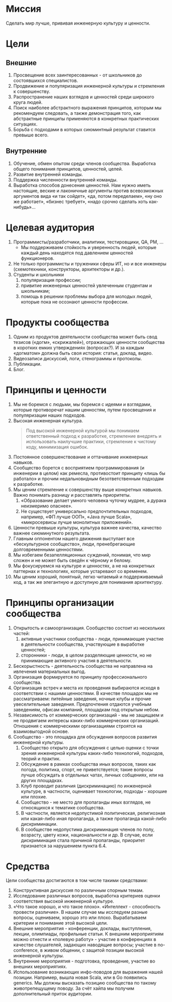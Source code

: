 # Миссия

Сделать мир лучше, прививая инженерную культуру и ценности.

# Цели

## Внешние

1. Просвещение всех заинтересованных - от школьников до состоявшихся специалистов.
2. Продвижение и популяризация инженерной культуры и стремления к совершенству.
3. Распространение наших взглядов и ценностей среди широкого круга людей.
4. Поиск наиболее абстрактного выражения принципов, которым мы рекомендуем следовать, а также демонстрация того, 
   как абстрактные принципы применяются в конкретных практических ситуациях.
5. Борьба с подходами в которых сиюминтный результат ставится превыше всего.  

## Внутренние

1. Обучение, обмен опытом среди членов сообщества. Выработка общего понимания принципов, ценностей, целей.
2. Развитие внутренней команды.
3. Поддержка численности внутренней команды.
4. Выработка способов донесения ценностей. Нам нужно иметь настоящие, веские и лаконичные аргументы против всевозможных 
   аргументов вида «и так сойдет», «да, потом переделаем», «ну оно же работает», «бизнес требует», «надо срочно сделать 
   хоть как-нибудь»...

# Целевая аудитория

1. Программисты/разработчики, аналитики, тестировщики, QA, PM, …
   * Мы поддерживаем стойкость и уверенность людей, которые каждый день находятся под давлением ценностей функционеров.
2. Не только программисты и труженики сферы ИТ, но и все инженеры (схемотехники, конструкторы, архитекторы и др.).
3. Студенты и школьники
   1. популяризация профессии; 
   2. привитие инженерных ценностей увлеченным студентам и школьникам;
   3. помощь в решении проблемы выбора для молодых людей, которые пока не осознают ценности профессии.
   

# Продукты сообщества

1. Одним из продуктов деятельности сообщества может быть свод тезисов («догм», «скрижалей»), отражающих ценности 
   сообщества в коротких емких утверждениях (вопросах?). И за каждым «догматом» должна быть своя история: статья, 
   доклад, видео.
2. Видеозаписи дискуссий, логи, стенограммы и протоколы.
3. Публикации.
4. Блог.

# Принципы и ценности

1. Мы не боремся с людьми, мы боремся с идеями и взглядами, которые противоречат нашим ценностям, путем просвещения и популяризации наших подходов.
2. Высокая инженерная культура.
   > Под высокой инженерной культурой мы понимаем ответственный подход к разработке, стремление внедрять и использовать наилучшие практики, стремление к чистому коду, минимизация ошибок.
3. Постоянное совершенствование и оттачивание инженерных навыков.
4. Сообщество борется с восприятием программирования (и инженерии в целом) как ремесла, противостоит принципу «лишь бы 
   работало» и прочим недальновидным безответственным подходам к разработке.
5. Мы ценим стремление к совершенству выше конкретных навыков. Важно понимать разницу и расставлять приоритеты. 
   1. «Образование делает умного человека чуточку мудрее, а дурака неизмеримо опаснее».
   2. Не существует универсально предпочтительных подходов, например, «ФП лучше ООП», «Java лучше Scala», «микросервисы 
     лучше монолитных приложений».   
6. Ценности превыше культуры, культура важнее качества, качество важнее сиюминутного результата.
7. Главным оппонентом нашего движения выступает все «бескультурное сообщество», люди, пренебрегающие долговременными 
   ценностями.
8. Мы избегаем безапелляционных суждений, понимая, что мир сложен и не может быть сведён к чёрному и белому.
9. Мы фокусируемся на культуре и ценностях, а не на конкретных паттернах и технологиях, которые устаревают со временем.
10. Мы ценим хороший, понятный, легко читаемый и поддерживаемый код, а так же элегантную и доступную для понимания архитектуру.

# Принципы организации сообщества

1. Открытость и самоорганизация. Сообщество состоит из нескольких частей: 
   1. активные участники сообщества - люди, принимающие участие в деятельности сообщества, участвующие в выработке ценностей;
   2. сторонники - люди, в целом разделяющие ценности, но не принимающие активного участия в деятельности.
2. Бескорыстность - деятельность сообщества не направлена на ивлечения материальных выгод.
3. Организация формируется по принципу профессионального сообщества.
4. Организация встреч и места их проведения выбираются исходя в соответствии с нашими ценностями. В качестве площадок мы не рассматриваем: питейные заведения, ночные клубы и прочие увеселительные заведения. Предпочтения отдаются учебным заведениям, офисам компаний, площадкам под открытым небом.
5. Независимость от коммерческих организаций - мы не защищаем и не продвигаем интересы каких-либо коммерческих организаций. Отношения с коммерческими организациями строятся на взаимовыгодной основе.
6. Сообщество - это площадка для обсуждения вопросов развития инженерной культуры.
   1. Сообщество открыто для обсуждения с целью оценки с точки зрения инженерной культуры каких-либо технологий, подходов, теорий и практик.
   2. Обсуждение в рамках сообщества иных вопросов, таких как погода, политика, спорт, не приветствуется; такие вопросы лучше обсуждать в отдельных чатах, личных собщениях, или на других площадках.
   3. Клуб проводит различия (дискриминацию) по инженерной культуре, в частности, оценивает технологии, подходы - хорошие или плохие.
   4. Сообщество - не место для пропаганды иных взглядов, не относящихся к тематике сообщества. 
   5. В частности, является недопустимой политическая, религиозная или какая-либо иная пропаганда, а также пропаганда какой-либо дискриминации.
   6. В сообществе недопустима дискриминация членов по полу, возрасту, цвету кожи, национальности и др. В случае, если дискриминация стала причиной пропаганды, приоритет признается за нарушением пункта 6.4.
   
# Средства 

Цели сообщества достигаются в том числе такими средствами:

1. Конструктивная дискуссия по различным спорным темам.
2. Исследование различных вопросов, выработка критериев оценки соответствия высокой инженерной культуре.
3. «Что такое хорошо, и что такое плохо». «Интеллект - способность провести различие». В нашем случае мы исследуем 
   разные вопросы, оцениваем, хорошо это или плохо. Вырабатываем критерии и понимание этой высокой цели.
4. Внешние мероприятия - конференции, доклады, выступления, лекции, олимпиады, профильные статьи. К внешним мероприятиям 
   можно отнести и «полевую работу» - участие в конференциях в качестве слушателей, задающих наводящие вопросы; 
   участие в no-conference, в живом общении, с защитой позиции высокой инженерной культуры.
5. Внутренние мероприятия - подготовка, проведение, участие во внешних мероприятиях.
6. Использование возникающих инфо-поводов для выражения нашей позиции. 
   Например, вышла новая Scala, или в Go появились generics. Мы должны высказать позицию сообщества по такому 
   животрепещущему поводу. За счёт хайпа мы получим дополнительный приток аудитории.



